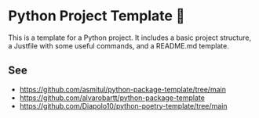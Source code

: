 # Python Project Template 🐍

This is a template for a Python project. It includes a basic project structure, a Justfile with some useful commands, and a README.md template.


## See
- https://github.com/asmitul/python-package-template/tree/main
- https://github.com/alvarobartt/python-package-template
- https://github.com/Diapolo10/python-poetry-template/tree/main